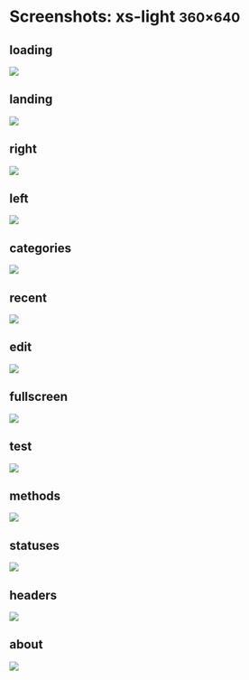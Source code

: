 # Screenshots: xs-light <small>360&times;640</small>

## loading

[![](./images/light_xs_01_loading.png)](./images/light_xs_01_loading.png)

## landing

[![](./images/light_xs_02_landing.png)](./images/light_xs_02_landing.png)

## right

[![](./images/light_xs_03_right.png)](./images/light_xs_03_right.png)

## left

[![](./images/light_xs_04_left.png)](./images/light_xs_04_left.png)

## categories

[![](./images/light_xs_05_categories.png)](./images/light_xs_05_categories.png)

## recent

[![](./images/light_xs_06_recent.png)](./images/light_xs_06_recent.png)

## edit

[![](./images/light_xs_07_edit.png)](./images/light_xs_07_edit.png)

## fullscreen

[![](./images/light_xs_08_fullscreen.png)](./images/light_xs_08_fullscreen.png)

## test

[![](./images/light_xs_09_test.png)](./images/light_xs_09_test.png)

## methods

[![](./images/light_xs_10_methods.png)](./images/light_xs_10_methods.png)

## statuses

[![](./images/light_xs_11_statuses.png)](./images/light_xs_11_statuses.png)

## headers

[![](./images/light_xs_12_headers.png)](./images/light_xs_12_headers.png)

## about

[![](./images/light_xs_13_about.png)](./images/light_xs_13_about.png)

